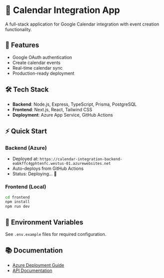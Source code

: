 # 📅 Calendar Integration App

A full-stack application for Google Calendar integration with event creation functionality.

## 🚀 Features
- Google OAuth authentication
- Create calendar events
- Real-time calendar sync
- Production-ready deployment

## 🛠️ Tech Stack
- **Backend**: Node.js, Express, TypeScript, Prisma, PostgreSQL
- **Frontend**: Next.js, React, Tailwind CSS
- **Deployment**: Azure App Service, GitHub Actions

## ⚡ Quick Start

### Backend (Azure)
- Deployed at: `https://calendar-integration-backend-eabkffc4gphtenfc.westus-01.azurewebsites.net`
- Auto-deploys from GitHub Actions
- Status: Deploying... 🚀

### Frontend (Local)
```bash
cd frontend
npm install
npm run dev
```

## 🔧 Environment Variables
See `.env.example` files for required configuration.

## 📚 Documentation
- [Azure Deployment Guide](./AZURE_PORTAL_DEPLOYMENT.md)
- [API Documentation](./backend/API_README.md)